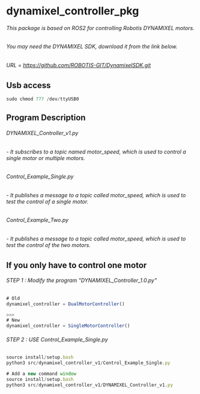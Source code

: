 # dynamixel_controller_pkg

###### This package is based on ROS2 for controlling Robotis DYNAMIXEL motors.
###### You may need the DYNAMIXEL SDK, download it from the link below.
###### URL = https://github.com/ROBOTIS-GIT/DynamixelSDK.git

## Usb access
```js
sudo chmod 777 /dev/ttyUSB0
```

## Program Description
###### DYNAMIXEL_Controller_v1.py
######     - It subscribes to a topic named motor_speed, which is used to control a single motor or multiple motors.
###### Control_Example_Single.py
######     - It publishes a message to a topic called motor_speed, which is used to test the control of a single motor.
###### Control_Example_Two.py
######     - It publishes a message to a topic called motor_speed, which is used to test the control of the two motors.


## If you only have to control one motor
###### STEP 1 : Modify the program "DYNAMIXEL_Controller_1.0.py"
```js
# Old
dynamixel_controller = DualMotorController()

>>>
# New
dynamixel_controller = SingleMotorController()

```

###### STEP 2 : USE Control_Example_Single.py
```js
source install/setup.bash
python3 src/dynamixel_controller_v1/Control_Example_Single.py

# Add a new command window
source install/setup.bash
python3 src/dynamixel_controller_v1/DYNAMIXEL_Controller_v1.py

```
